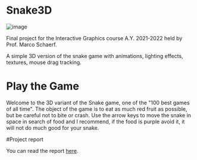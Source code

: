 # Snake3D

![image](https://user-images.githubusercontent.com/103998520/179405077-79566d6b-4914-496c-8b18-66a25f216619.png)

Final project for the Interactive Graphics course A.Y. 2021-2022 held by Prof. Marco Schaerf.

A simple 3D version of the snake game with animations, lighting effects, textures, mouse drag tracking.

# Play the Game

Welcome to the 3D variant of the Snake game, one of the "100 best games of all time". The object of the game is to eat as much red fruit as possible, but be careful not to bite or crash. Use the arrow keys to move the snake in space in search of food and I recommend, if the food is purple avoid it, it will not do much good for your snake.


#Project report

You can read the report [here](https://github.com/SapienzaInteractiveGraphicsCourse/final-project-giulianobruzzese/blob/main/Final%20Project.pdf).
